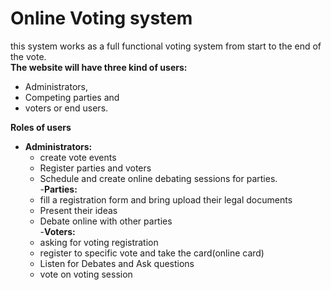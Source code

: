 # Online Voting system

this system works as a full functional voting system from start to the end of the vote.    
**The website will have three kind of users:**
- Administrators,
- Competing parties and
- voters or end users.

**Roles of users**
- **Administrators:**
    - create vote events
    - Register parties and voters
    - Schedule and create online debating sessions for parties.    
-**Parties:**
     - fill a registration form and bring upload their legal documents
     - Present their ideas
     - Debate online with other parties      
-**Voters:**    
    - asking for voting registration
    - register to specific vote and take the card(online card)
    - Listen for Debates and Ask questions
    - vote on voting session
